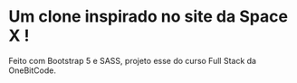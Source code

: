 # Um clone inspirado no site da Space X !

Feito com Bootstrap 5 e SASS, projeto esse do curso Full Stack da OneBitCode.

